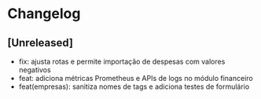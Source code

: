 # Changelog

## [Unreleased]
- fix: ajusta rotas e permite importação de despesas com valores negativos
- feat: adiciona métricas Prometheus e APIs de logs no módulo financeiro
- feat(empresas): sanitiza nomes de tags e adiciona testes de formulário
